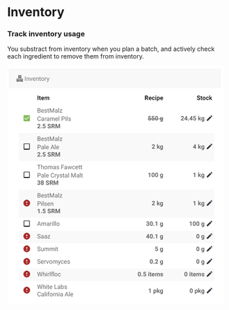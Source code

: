 # Inventory

### Track inventory usage

You substract from inventory when you plan a batch, and actively check each ingredient to remove them from inventory.

![Items not in stock is marked with a red exclamation mark](../.gitbook/assets/image%20%2883%29.png)


